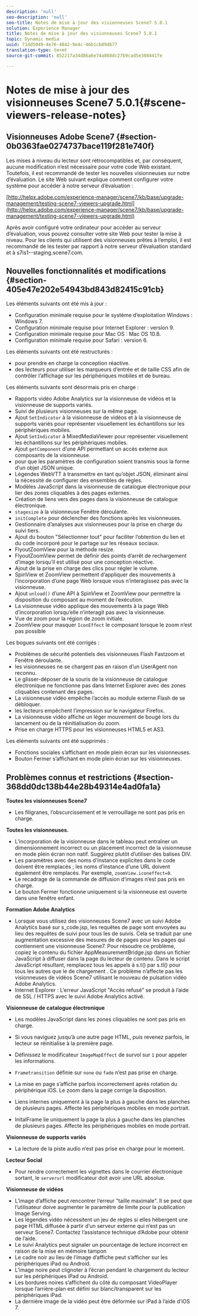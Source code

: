 ```yaml
---
description: 'null'
seo-description: 'null'
seo-title: Notes de mise à jour des visionneuses Scene7 5.0.1
solution: Experience Manager
title: Notes de mise à jour des visionneuses Scene7 5.0.1
topic: Dynamic media
uuid: 71dd5049-4e76-4842-9e4c-46b1cb89d677
translation-type: tm+mt
source-git-commit: 852217a34d86a6e74a868dc27b9cad5e308441fe

---
```



# Notes de mise à jour des visionneuses Scene7 5.0.1{#scene-viewers-release-notes}

## Visionneuses Adobe Scene7 {#section-0b0363fae0274737bace119f281e740f}

Les mises à niveau du lecteur sont rétrocompatibles et, par conséquent, aucune modification n’est nécessaire pour votre code Web existant. Toutefois, il est recommandé de tester les nouvelles visionneuses sur notre  d’évaluation. Le site Web suivant explique comment configurer votre système pour accéder à notre serveur d’évaluation :

[http://helpx.adobe.com/experience-manager/scene7/kb/base/upgrade-management/testing-scene7-viewers-upgrade.html](http://helpx.adobe.com/experience-manager/scene7/kb/base/upgrade-management/testing-scene7-viewers-upgrade.html)

Après avoir configuré votre ordinateur pour accéder au serveur d’évaluation, vous pouvez consulter votre site Web pour tester la mise à niveau. Pour les clients qui utilisent des visionneuses prêtes à l’emploi, il est recommandé de les tester par rapport à notre serveur d’évaluation standard et à s7is1--staging.scene7.com.

## Nouvelles fonctionnalités et modifications {#section-405e47e202e54943bd843d82415c91cb}

Les éléments suivants ont été mis à jour :

* Configuration minimale requise pour le système d’exploitation Windows : Windows 7.
* Configuration minimale requise pour Internet Explorer : version 9.
* Configuration minimale requise pour Mac OS : Mac OS 10.8.
* Configuration minimale requise pour Safari : version 6.

Les éléments suivants ont été restructurés :

* pour prendre en charge la conception réactive.
* des lecteurs pour utiliser les marqueurs d’entrée et de taille CSS afin de contrôler l’affichage sur les périphériques mobiles et de bureau.

Les éléments suivants sont désormais pris en charge :

* Rapports vidéo Adobe Analytics sur la visionneuse de vidéos et la visionneuse de supports variés.
* Suivi  de plusieurs visionneuses sur la même page.
* Ajout `SetIndicator` à la visionneuse de vidéos et à la visionneuse de supports variés pour représenter visuellement les échantillons sur les périphériques mobiles.
* Ajout `SetIndicator` à MixedMediaViewer pour représenter visuellement les échantillons sur les périphériques mobiles.
* Ajout `getComponent` d’une API permettant un accès externe aux composants de la visionneuse.
* pour que les paramètres de configuration soient transmis sous la forme d’un objet JSON unique.
* Légendes WebVTT à transmettre en tant qu’objet JSON, éliminant ainsi la nécessité de configurer des ensembles de règles.
* Modèles JavaScript dans la visionneuse de catalogue électronique pour lier des zones cliquables à des pages externes.
* Création de liens vers des pages dans la visionneuse de catalogue électronique.
* `stagesize` à la visionneuse Fenêtre déroulante.
* `initComplete` pour déclencher des fonctions après les visionneuses.
* Gestionnaire d’analyses aux visionneuses pour la prise en charge du suivi tiers.
* Ajout du bouton &quot;Sélectionner tout&quot; pour faciliter l’obtention du lien et du code incorporé pour le partage sur les réseaux sociaux.
* FlyoutZoomView pour la méthode resize.
* FlyoutZoomView permet de définir des points d’arrêt de rechargement d’image lorsqu’il est utilisé pour une conception réactive.
* Ajout de la prise en charge des clics pour régler le volume.
* SpinView et ZoomView permettent d’appliquer des mouvements à l’incorporation d’une page Web lorsque vous n’interagissez pas avec la visionneuse.
* Ajout `unload()` d’une API à SpinView et ZoomView pour permettre la disposition du composant au moment de l’exécution.
* La visionneuse vidéo applique des mouvements à la page Web d’incorporation lorsqu’elle n’interagit pas avec la visionneuse.
* Vue de zoom pour la région de zoom initiale.
* ZoomView pour masquer `IconEffect` le composant lorsque le zoom n’est pas possible

Les bogues suivants ont été corrigés :

* Problèmes de sécurité potentiels des visionneuses Flash Fastzoom et Fenêtre déroulante.
* les visionneuses ne se chargent pas en raison d’un UserAgent non reconnu.
* Le glisser-déposer de la souris de la visionneuse de catalogue électronique ne fonctionne pas dans Internet Explorer avec des zones cliquables contenant des pages.
* La visionneuse vidéo empêche l’accès au module externe Flash de se débloquer.
* les lecteurs empêchent l’impression sur le navigateur Firefox.
* La visionneuse vidéo affiche un léger mouvement de bougé lors du lancement ou de la réinitialisation du zoom.
* Prise en charge HTTPS pour les visionneuses HTML5 et AS3.

Les éléments suivants ont été supprimés :

* Fonctions sociales s’affichant en mode plein écran sur les visionneuses.
* Bouton Fermer s’affichant en mode plein écran sur les visionneuses.

## Problèmes connus et restrictions {#section-368dd0dc138b44e28b49314e4ad0fa1a}

**Toutes les visionneuses Scene7**

* Les filigranes, l’obscurcissement et le verrouillage ne sont pas pris en charge.

**Toutes les visionneuses.**

* L’incorporation de la visionneuse dans le tableau peut entraîner un dimensionnement incorrect ou un placement incorrect de la visionneuse en mode plein écran non natif. Suggérez plutôt d’utiliser des balises DIV.
* Les paramètres avec des noms d&#39;instance explicites dans le code doivent être remplacés ; les noms d’instance d’une URL doivent également être remplacés. Par exemple, `zoomView.iconeffect=0`.
* Le recadrage de la commande de diffusion d’images n’est pas pris en charge.
* Le bouton Fermer fonctionne uniquement si la visionneuse est ouverte dans une fenêtre enfant.

**Formation Adobe Analytics**

* Lorsque vous utilisez des visionneuses Scene7 avec un suivi Adobe Analytics basé sur s_code.jsp, les requêtes de page sont envoyées au lieu des requêtes de suivi pour tous les  de suivis. Cela se traduit par une augmentation excessive des mesures de de pages pour les pages qui contiennent une visionneuse Scene7. Pour résoudre ce problème, copiez le contenu du fichier AppMeasurementBridge.jsp dans un fichier JavaScript à diffuser dans la page du lecteur de contenu. Dans le script JavaScript résultant, remplacez tous les appels à s.t() par s.tl() pour tous les autres que le de chargement . Ce problème n’affecte pas les visionneuses de vidéos Scene7 utilisant le nouveau de pulsation vidéo Adobe Analytics.
* Internet Explorer : L’erreur JavaScript &quot;Accès refusé&quot; se produit à l’aide de SSL / HTTPS avec le suivi Adobe Analytics activé.

**Visionneuse de catalogue électronique**

* Les modèles JavaScript dans les zones cliquables ne sont pas pris en charge.
* Si vous naviguez jusqu’à une autre page HTML, puis revenez parfois, le lecteur se réinitialise à la première page.
* Définissez le modificateur `ImageMapEffect` de survol sur `1` pour appeler les informations.

* `Frametransition` définie sur `none` ou `fade` n’est pas prise en charge.

* La mise en page s’affiche parfois incorrectement après rotation du périphérique iOS. Le zoom dans la page corrige la disposition.
* Liens internes uniquement à la page la plus à gauche dans les planches de plusieurs pages. Affecte les périphériques mobiles en mode portrait.
* InitalFrame lie uniquement la page la plus à gauche dans les planches de plusieurs pages. Affecte les périphériques mobiles en mode portrait.

**Visionneuse de supports variés**

* La lecture de la piste audio n’est pas prise en charge pour le moment.

**Lecteur Social**

* Pour rendre correctement les vignettes dans le courrier électronique sortant, le `serverurl` modificateur doit avoir une URL absolue.

**Visionneuse de vidéos**

* L’image d’affiche peut rencontrer l’erreur &quot;taille maximale&quot;. Il se peut que l’utilisateur doive augmenter le paramètre de limite pour la publication Image Serving.
* Les légendes vidéo nécessitent un jeu de règles  si elles hébergent une page HTML diffusée à partir d’un serveur externe qui n’est pas un serveur Scene7. Contactez l’assistance technique d’Adobe pour obtenir de l’aide.
* Le suivi Analytics peut signaler un pourcentage de lecture incorrect en raison de la mise en mémoire tampon
* Le cadre noir au lieu de l’image d’affiche peut s’afficher sur les périphériques iPad ou Android.
* L’image noire peut clignoter à l’écran pendant le chargement du lecteur sur les périphériques iPad ou Android.
* Les bordures noires s’affichent du côté du composant VideoPlayer lorsque l’arrière-plan est défini sur blanc/transparent sur les périphériques iPad.
* La dernière image de la vidéo peut être déformée sur iPad à l’aide d’iOS 7.

